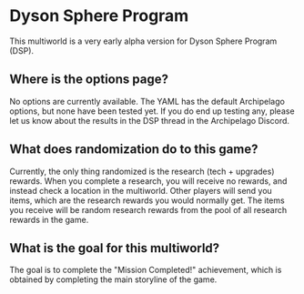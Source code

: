 # Dyson Sphere Program

This multiworld is a very early alpha version for Dyson Sphere Program (DSP).

## Where is the options page?

No options are currently available. The YAML has the default Archipelago options, but none have been tested yet.
If you do end up testing any, please let us know about the results in the DSP thread in the Archipelago Discord.

## What does randomization do to this game?

Currently, the only thing randomized is the research (tech + upgrades) rewards.
When you complete a research, you will receive no rewards, and instead check a location in the multiworld.
Other players will send you items, which are the research rewards you would normally get.
The items you receive will be random research rewards from the pool of all research rewards in the game.

## What is the goal for this multiworld?

The goal is to complete the "Mission Completed!" achievement, which is obtained by completing the main storyline of the game.